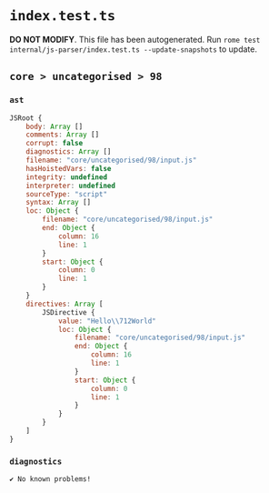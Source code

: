 # `index.test.ts`

**DO NOT MODIFY**. This file has been autogenerated. Run `rome test internal/js-parser/index.test.ts --update-snapshots` to update.

## `core > uncategorised > 98`

### `ast`

```javascript
JSRoot {
	body: Array []
	comments: Array []
	corrupt: false
	diagnostics: Array []
	filename: "core/uncategorised/98/input.js"
	hasHoistedVars: false
	integrity: undefined
	interpreter: undefined
	sourceType: "script"
	syntax: Array []
	loc: Object {
		filename: "core/uncategorised/98/input.js"
		end: Object {
			column: 16
			line: 1
		}
		start: Object {
			column: 0
			line: 1
		}
	}
	directives: Array [
		JSDirective {
			value: "Hello\\712World"
			loc: Object {
				filename: "core/uncategorised/98/input.js"
				end: Object {
					column: 16
					line: 1
				}
				start: Object {
					column: 0
					line: 1
				}
			}
		}
	]
}
```

### `diagnostics`

```
✔ No known problems!

```

